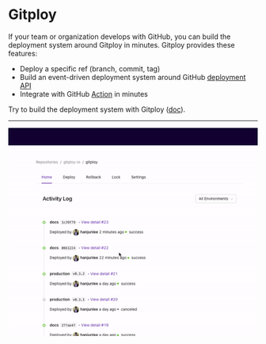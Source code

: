 # Gitploy

If your team or organization develops with GitHub, you can build the deployment system around Gitploy in minutes. Gitploy provides these features:

* Deploy a specific ref (branch, commit, tag)
* Build an event-driven deployment system around GitHub [deployment API](https://docs.github.com/en/rest/reference/repos#deployments)
* Integrate with GitHub [Action](https://github.com/features/actions) in minutes

Try to build the deployment system with Gitploy ([doc](./tasks/installation.md)).

---

![Gitploy](./images/gitploy.gif)

